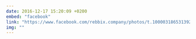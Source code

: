 ```yaml
---
date: 2016-12-17 15:20:09 +0200
embed: "facebook"
link: "https://www.facebook.com/rebbix.company/photos/t.100003186531392/656970347761580/?type=3&theater"
img: ""
---
```

